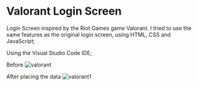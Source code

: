 # Valorant Login Screen
Login Screen inspired by the Riot Games game Valorant. I tried to use the same features as the original login screen, using HTML, CSS and JavaScript;

Using the Visual Studio Code IDE;

Before
![valorant](https://github.com/BrendaRochelly-developer/Valorant-LoginScreen/assets/130587780/412ac980-3938-4302-a799-fd47b9a8309b)

After placing the data
![valorant1](https://github.com/BrendaRochelly-developer/Valorant-LoginScreen/assets/130587780/45413772-3585-430a-9e15-c136e2bd133e)
